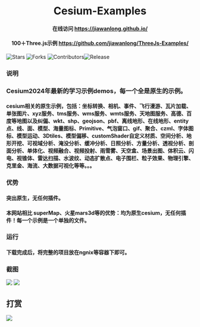 <h1 align="center">Cesium-Examples</h1>

<h4 align="center">在线访问 <a target="_blank" href="https://jiawanlong.github.io/">https://jiawanlong.github.io/</a> </h4>
<h4 align="center">100＋Three.js示例 <a target="_blank" href="https://github.com/jiawanlong/ThreeJs-Examples/">https://github.com/jiawanlong/ThreeJs-Examples/</a> </h4>

 ![Stars](https://img.shields.io/github/stars/jiawanlong/cesium-three-demos.svg?style=social) ![Forks](https://img.shields.io/github/forks/jiawanlong/cesium-three-demos.svg?style=social) ![Contributors](https://img.shields.io/github/contributors/jiawanlong/cesium-three-demos.svg)![Release](https://img.shields.io/github/v/release/jiawanlong/cesium-three-demos.svg)


### 说明

### Cesium2024年最新的学习示例demos，每一个全是原生的示例。

####  cesium相关的原生示例，包括：坐标转换、相机、事件、飞行漫游、瓦片加载、单张图片、xyz服务、tms服务、wms服务、wmts服务、天地图服务、高德、百度等地图以及纠偏、wkt、shp、geojson、pbf、离线地形、在线地形、entity点、线、面、模型、海量图标、Primitive、气泡窗口、gif、聚合、czml、字体图标、模型运动、3Dtiles、模型偏移、customShader自定义材质、空间分析、地形开挖、可视域分析、淹没分析、缓冲分析、日照分析、方量分析、透视分析、剖面分析、单体化、视频融合、视频投射、雨雪雾、天空盒、场景出图、体积云、闪电、视锥体、雷达扫描、水波纹、动态扩散点、电子围栏、粒子效果、物理引擎、克里金、海流、大数据可视化等等。。。

### 优势
#### 突出原生，无任何插件。
#### 本网站相比 superMap、火星mars3d等的优势：均为原生cesium，无任何插件！每一个示例是一个单独的文件。

### 运行
#### 下载完成后，将完整的项目放在ngnix等容器下即可。

### 截图
<img src="https://jiawanlong.github.io/demo.jpg">
<img src="https://jiawanlong.github.io/demo1.jpg">

## 打赏
<img src="https://jiawanlong.github.io/ds.jpg">